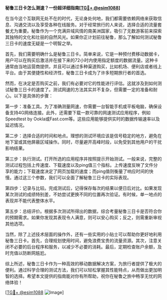 **秘鲁三日卡怎么测速？一份超详细指南[[TG💪+ @esim1088](https://t.me/s/esim1088)]**

在当今这个互联网无处不在的时代，无论身处何地，我们都需要依赖网络来获取信息、沟通交流以及享受各种在线服务。对于经常旅行的人来说，选择合适的流量套餐尤为重要。秘鲁作为一个充满异域风情的南美洲国家，吸引了无数游客前来探索其独特的文化和壮丽的自然风光。如果你正计划前往秘鲁，那么了解如何测试秘鲁三日卡的速度无疑是一个明智之举。

首先，我们需要明确什么是秘鲁三日卡。简单来说，它是一种预付费移动数据卡，用户可以在购买后激活并在接下来的72小时内使用指定额度的数据流量。这种卡通常由当地运营商提供，并且可以通过多种渠道购买，比如机场、便利店或者线上平台。由于其便捷性和经济性，秘鲁三日卡成为了许多短期旅行者的首选。

然而，在决定是否购买之前，我们有必要对它的性能进行评估。这就涉及到如何测试秘鲁三日卡的速度了。测试网速的方法其实并不复杂，但需要一定的准备和耐心。以下是具体的步骤：

第一步：准备工具。为了准确测量网速，你需要一台智能手机或平板电脑，确保设备支持4G网络连接。此外，还需要下载一款可靠的网速测试应用程序，例如Speedtest by Ookla或Fast.com等。这些应用能够提供实时的数据传输速率以及延迟情况。

第二步：选择合适的时间和地点。理想的测试环境应该是信号稳定的地方，避免在地下室或其他屏蔽区域操作。同时，尽量避开高峰时段，以免受到其他用户的干扰影响结果。

第三步：执行测试。打开所选的应用程序并按照提示开始测试。一般来说，完整的测试过程包括上传速度、下载速度以及ping值三个指标。上传速度反映了文件分享的能力；下载速度决定了网页加载的速度；而ping值则衡量了响应时间的快慢。通过这三个参数，我们可以全面了解秘鲁三日卡的实际表现。

第四步：记录与比较。完成测试后，记得保存每次的结果以便日后对比。如果发现某次测试的成绩特别差，不妨尝试更换不同的位置再次验证。有时候，单一地点的表现并不能代表整体水平。

第五步：总结评价。根据多次测试所得出的数据，综合考量秘鲁三日卡是否符合你的预期需求。如果你发现其表现令人满意，则可以安心购买；反之，则需重新审视其他选项。

当然，除了上述技术层面的操作外，还有一些实用的小贴士可以帮助你更好地利用秘鲁三日卡。首先，合理规划使用时间，避免浪费宝贵的流量资源。其次，注意关闭不必要的后台程序和服务，以减少不必要的消耗。最后，定期检查账户余额，及时充值以防断网尴尬。

综上所述，秘鲁三日卡作为一种高效的移动数据解决方案，为旅行者提供了极大的便利。通过科学合理的测试方法，我们可以轻松掌握其性能特点，从而做出更加明智的选择。希望本文提供的指南能对你有所帮助，祝你在秘鲁之旅中畅享无忧的网络体验！

[[TG💪+ @esim1088](https://t.me/s/esim1088) ![Image](https://i.postimg.cc/4NQfJmqS/Snipaste-2025-05-13-00-14-12.png)]